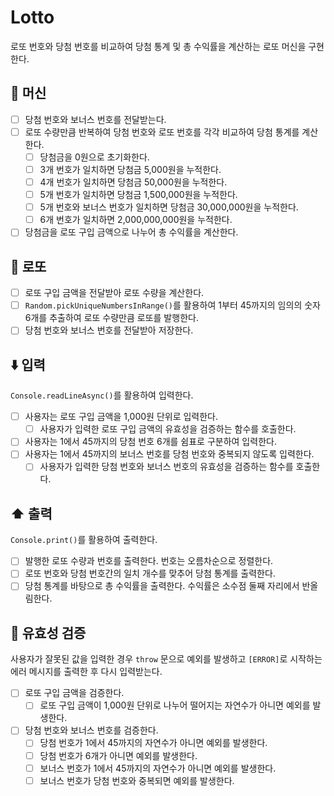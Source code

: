 # Lotto

로또 번호와 당첨 번호를 비교하여 당첨 통계 및 총 수익률을 계산하는 로또 머신을 구현한다.

## 🎰 머신

- [ ] 당첨 번호와 보너스 번호를 전달받는다.
- [ ] 로또 수량만큼 반복하여 당첨 번호와 로또 번호를 각각 비교하여 당첨 통계를 계산한다.
  - [ ] 당첨금을 0원으로 초기화한다.
  - [ ] 3개 번호가 일치하면 당첨금 5,000원을 누적한다.
  - [ ] 4개 번호가 일치하면 당첨금 50,000원을 누적한다.
  - [ ] 5개 번호가 일치하면 당첨금 1,500,000원을 누적한다.
  - [ ] 5개 번호와 보너스 번호가 일치하면 당첨금 30,000,000원을 누적한다.
  - [ ] 6개 번호가 일치하면 2,000,000,000원을 누적한다.
- [ ] 당첨금을 로또 구입 금액으로 나누어 총 수익률을 계산한다.

## 💯 로또

- [ ] 로또 구입 금액을 전달받아 로또 수량을 계산한다.
- [ ] `Random.pickUniqueNumbersInRange()`를 활용하여 1부터 45까지의 임의의 숫자 6개를 추출하여 로또 수량만큼 로또를 발행한다.
- [ ] 당첨 번호와 보너스 번호를 전달받아 저장한다.

## ⬇️ 입력

`Console.readLineAsync()`를 활용하여 입력한다.

- [ ] 사용자는 로또 구입 금액을 1,000원 단위로 입력한다.
  - [ ] 사용자가 입력한 로또 구입 금액의 유효성을 검증하는 함수를 호출한다.
- [ ] 사용자는 1에서 45까지의 당첨 번호 6개를 쉼표로 구분하여 입력한다.
- [ ] 사용자는 1에서 45까지의 보너스 번호를 당첨 번호와 중복되지 않도록 입력한다.
  - [ ] 사용자가 입력한 당첨 번호와 보너스 번호의 유효성을 검증하는 함수를 호출한다.

## ⬆️ 출력

`Console.print()`를 활용하여 출력한다.

- [ ] 발행한 로또 수량과 번호를 출력한다. 번호는 오름차순으로 정렬한다.
- [ ] 로또 번호와 당첨 번호간의 일치 개수를 맞추어 당첨 통계를 출력한다.
- [ ] 당첨 통계를 바탕으로 총 수익률을 출력한다. 수익률은 소수점 둘째 자리에서 반올림한다.

## 🐛 유효성 검증

사용자가 잘못된 값을 입력한 경우 `throw` 문으로 예외를 발생하고 `[ERROR]`로 시작하는 에러 메시지를 출력한 후 다시 입력받는다.

- [ ] 로또 구입 금액을 검증한다.
  - [ ] 로또 구입 금액이 1,000원 단위로 나누어 떨어지는 자연수가 아니면 예외를 발생한다.
- [ ] 당첨 번호와 보너스 번호를 검증한다.
  - [ ] 당첨 번호가 1에서 45까지의 자연수가 아니면 예외를 발생한다.
  - [ ] 당첨 번호가 6개가 아니면 예외를 발생한다.
  - [ ] 보너스 번호가 1에서 45까지의 자연수가 아니면 예외를 발생한다.
  - [ ] 보너스 번호가 당첨 번호와 중복되면 예외를 발생한다.
